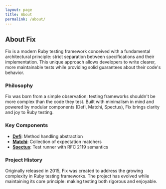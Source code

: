 ```yaml
---
layout: page
title: About
permalink: /about/
---
```


## About Fix

Fix is a modern Ruby testing framework conceived with a fundamental architectural principle: strict separation between specifications and their implementation. This unique approach allows developers to write clearer, more maintainable tests while providing solid guarantees about their code's behavior.

### Philosophy

Fix was born from a simple observation: testing frameworks shouldn't be more complex than the code they test. Built with minimalism in mind and powered by modular components (Defi, Matchi, Spectus), Fix brings clarity and joy to Ruby testing.

### Key Components

- **[Defi](https://github.com/fixrb/defi)**: Method handling abstraction
- **[Matchi](https://github.com/fixrb/matchi)**: Collection of expectation matchers
- **[Spectus](https://github.com/fixrb/spectus)**: Test runner with RFC 2119 semantics

### Project History

Originally released in 2015, Fix was created to address the growing complexity in Ruby testing frameworks. The project has evolved while maintaining its core principle: making testing both rigorous and enjoyable.
